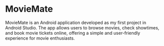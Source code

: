 # MovieMate
MovieMate is an Android application developed as my first project in Android Studio. The app allows users to browse movies, check showtimes, and book movie tickets online, offering a simple and user-friendly experience for movie enthusiasts.
